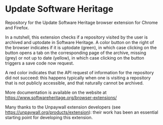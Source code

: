# Update Software Heritage
Repository for the Update Software Heritage browser extension for Chrome and Firefox.

In a nutshell, this extension checks if a repository visited by the user is
archived and uptodate in Software Heritage. A color button on the right of the
browser indicates if it is uptodate (green), in which case clicking on the
button opens a tab on the corresponding page of the archive, missing (grey) or
not up to date (yellow), in which case clicking on the button triggers a save
code now request.

A red color indicates that the API request of information for the repository
did not succeed: this happens typically when one is visiting a repository
that is not publicly accessible, and that naturally cannot be archived.

More documentation is available on the website at https://www.softwareheritage.org/browser-extensions/

Many thanks to the Unpaywall extension developers (see
https://unpaywall.org/products/extension): their work has been an essential
starting point for developing this extension.

